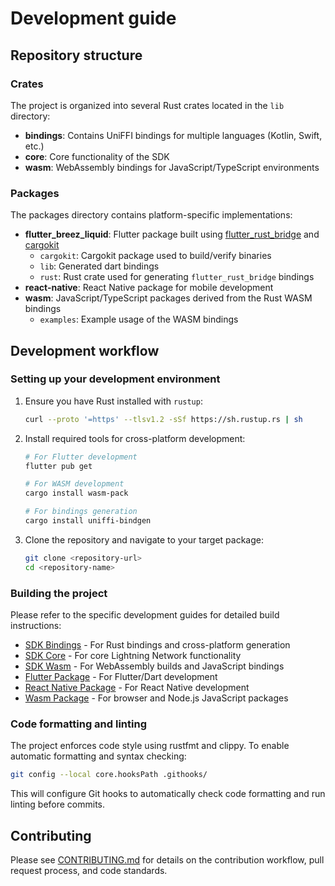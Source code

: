 # Development guide

## Repository structure

### Crates

The project is organized into several Rust crates located in the `lib` directory:

- **bindings**: Contains UniFFI bindings for multiple languages (Kotlin, Swift, etc.)
- **core**: Core functionality of the SDK
- **wasm**: WebAssembly bindings for JavaScript/TypeScript environments

### Packages

The packages directory contains platform-specific implementations:

- **flutter_breez_liquid**: Flutter package built using [flutter_rust_bridge](https://github.com/fzyzcjy/flutter_rust_bridge) and [cargokit](https://github.com/irondash/cargokit)
  - `cargokit`: Cargokit package used to build/verify binaries
  - `lib`: Generated dart bindings
  - `rust`: Rust crate used for generating `flutter_rust_bridge` bindings
- **react-native**: React Native package for mobile development
- **wasm**: JavaScript/TypeScript packages derived from the Rust WASM bindings
  - `examples`: Example usage of the WASM bindings

## Development workflow

### Setting up your development environment

1. Ensure you have Rust installed with `rustup`:
   ```bash
   curl --proto '=https' --tlsv1.2 -sSf https://sh.rustup.rs | sh
   ```

2. Install required tools for cross-platform development:
   ```bash
   # For Flutter development
   flutter pub get
   
   # For WASM development
   cargo install wasm-pack
   
   # For bindings generation
   cargo install uniffi-bindgen
   ```

3. Clone the repository and navigate to your target package:
   ```bash
   git clone <repository-url>
   cd <repository-name>
   ```

### Building the project

Please refer to the specific development guides for detailed build instructions:

- [SDK Bindings](lib/bindings/DEVELOPMENT.md) - For Rust bindings and cross-platform generation
- [SDK Core](lib/core/DEVELOPMENT.md) - For core Lightning Network functionality  
- [SDK Wasm](lib/wasm/DEVELOPMENT.md) - For WebAssembly builds and JavaScript bindings
- [Flutter Package](packages/flutter_breez_liquid/DEVELOPMENT.md) - For Flutter/Dart development
- [React Native Package](packages/react-native/DEVELOPMENT.md) - For React Native development
- [Wasm Package](packages/wasm/DEVELOPMENT.md) - For browser and Node.js JavaScript packages

### Code formatting and linting

The project enforces code style using rustfmt and clippy. To enable automatic formatting and syntax checking:

```bash
git config --local core.hooksPath .githooks/
```

This will configure Git hooks to automatically check code formatting and run linting before commits.

## Contributing

Please see [CONTRIBUTING.md](CONTRIBUTING.md) for details on the contribution workflow, pull request process, and code standards.